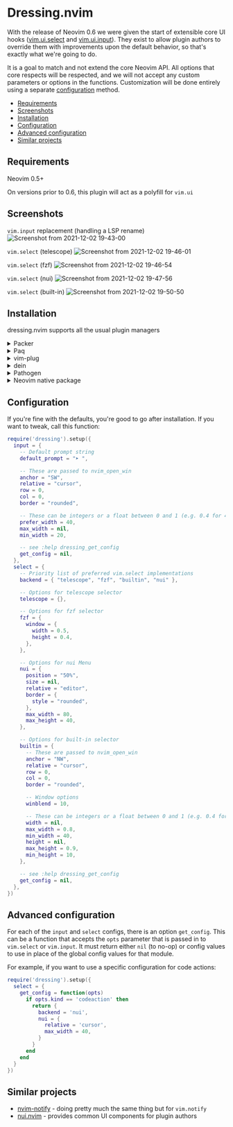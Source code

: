 # Dressing.nvim

With the release of Neovim 0.6 we were given the start of extensible core UI
hooks ([vim.ui.select](https://github.com/neovim/neovim/pull/15771) and
[vim.ui.input](https://github.com/neovim/neovim/pull/15959)). They exist to
allow plugin authors to override them with improvements upon the default
behavior, so that's exactly what we're going to do.

It is a goal to match and not extend the core Neovim API. All options that core
respects will be respected, and we will not accept any custom parameters or
options in the functions. Customization will be done entirely using a separate
[configuration](#configuration) method.

* [Requirements](#requirements)
* [Screenshots](#screenshots)
* [Installation](#installation)
* [Configuration](#configuration)
* [Advanced configuration](#advanced-configuration)
* [Similar projects](#similar-projects)

## Requirements

Neovim 0.5+

On versions prior to 0.6, this plugin will act as a polyfill for `vim.ui`

## Screenshots

`vim.input` replacement (handling a LSP rename)
![Screenshot from 2021-12-02 19-43-00](https://user-images.githubusercontent.com/506791/144541672-17db1045-6ab6-4422-a09e-b2257965817e.png)

`vim.select` (telescope)
![Screenshot from 2021-12-02 19-46-01](https://user-images.githubusercontent.com/506791/144541916-4fa60c50-cadc-4f0f-b3c1-6307310e6e99.png)

`vim.select` (fzf)
![Screenshot from 2021-12-02 19-46-54](https://user-images.githubusercontent.com/506791/144541986-6081b4f8-b3b2-418d-9265-b9dabec2c4c4.png)

`vim.select` (nui)
![Screenshot from 2021-12-02 19-47-56](https://user-images.githubusercontent.com/506791/144542071-1aa66f81-b07c-492e-9884-fdafed1006df.png)


`vim.select` (built-in)
![Screenshot from 2021-12-02 19-50-50](https://user-images.githubusercontent.com/506791/144542327-c7420501-c75d-40de-9fc8-70204ed16589.png)



## Installation
dressing.nvim supports all the usual plugin managers

<details>
  <summary>Packer</summary>

  ```lua
  require('packer').startup(function()
      use {'stevearc/dressing.nvim'}
  end)
  ```
</details>

<details>
  <summary>Paq</summary>

  ```lua
  require "paq" {
      {'stevearc/dressing.nvim'};
  }
  ```
</details>

<details>
  <summary>vim-plug</summary>

  ```vim
  Plug 'stevearc/dressing.nvim'
  ```
</details>

<details>
  <summary>dein</summary>

  ```vim
  call dein#add('stevearc/dressing.nvim')
  ```
</details>

<details>
  <summary>Pathogen</summary>

  ```sh
  git clone --depth=1 https://github.com/stevearc/dressing.nvim.git ~/.vim/bundle/
  ```
</details>

<details>
  <summary>Neovim native package</summary>

  ```sh
  git clone --depth=1 https://github.com/stevearc/dressing.nvim.git \
    "${XDG_DATA_HOME:-$HOME/.local/share}"/nvim/site/pack/dressing.nvim/start/dressing.nvim
  ```
</details>

## Configuration
If you're fine with the defaults, you're good to go after installation. If you
want to tweak, call this function:

```lua
require('dressing').setup({
  input = {
    -- Default prompt string
    default_prompt = "➤ ",

    -- These are passed to nvim_open_win
    anchor = "SW",
    relative = "cursor",
    row = 0,
    col = 0,
    border = "rounded",

    -- These can be integers or a float between 0 and 1 (e.g. 0.4 for 40%)
    prefer_width = 40,
    max_width = nil,
    min_width = 20,

    -- see :help dressing_get_config
    get_config = nil,
  },
  select = {
    -- Priority list of preferred vim.select implementations
    backend = { "telescope", "fzf", "builtin", "nui" },

    -- Options for telescope selector
    telescope = {},

    -- Options for fzf selector
    fzf = {
      window = {
        width = 0.5,
        height = 0.4,
      },
    },

    -- Options for nui Menu
    nui = {
      position = "50%",
      size = nil,
      relative = "editor",
      border = {
        style = "rounded",
      },
      max_width = 80,
      max_height = 40,
    },

    -- Options for built-in selector
    builtin = {
      -- These are passed to nvim_open_win
      anchor = "NW",
      relative = "cursor",
      row = 0,
      col = 0,
      border = "rounded",

      -- Window options
      winblend = 10,

      -- These can be integers or a float between 0 and 1 (e.g. 0.4 for 40%)
      width = nil,
      max_width = 0.8,
      min_width = 40,
      height = nil,
      max_height = 0.9,
      min_height = 10,
    },

    -- see :help dressing_get_config
    get_config = nil,
  },
})
```

## Advanced configuration
For each of the `input` and `select` configs, there is an option
`get_config`. This can be a function that accepts the `opts` parameter that
is passed in to `vim.select` or `vim.input`. It must return either `nil` (to
no-op) or config values to use in place of the global config values for that
module.

For example, if you want to use a specific configuration for code actions:
```lua
require('dressing').setup({
  select = {
    get_config = function(opts)
      if opts.kind == 'codeaction' then
        return {
          backend = 'nui',
          nui = {
            relative = 'cursor',
            max_width = 40,
          }
        }
      end
    end
  }
})

```
## Similar projects
* [nvim-notify](https://github.com/rcarriga/nvim-notify) - doing pretty much the
    same thing but for `vim.notify`
* [nui.nvim](https://github.com/MunifTanjim/nui.nvim) - provides common UI
    components for plugin authors
